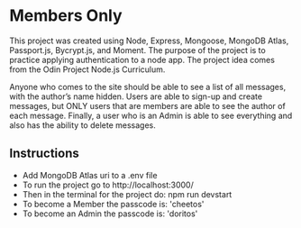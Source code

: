 # Members Only
This project was created using Node, Express, Mongoose, MongoDB Atlas, Passport.js, Bycrypt.js, and Moment. The purpose of the project is to practice applying authentication to a node app. The project idea comes from the Odin Project Node.js Curriculum.

Anyone who comes to the site should be able to see a list of all messages, with the author’s name hidden. Users are able to sign-up and create messages, but ONLY users that are members are able to see the author of each message. Finally, a user who is an Admin is able to see everything and also has the ability to delete messages.

## Instructions
* Add MongoDB Atlas uri to a .env file
* To run the project go to http://localhost:3000/
* Then in the terminal for the project do: npm run devstart
* To become a Member the passcode is: 'cheetos'
* To become an Admin the passcode is: 'doritos'